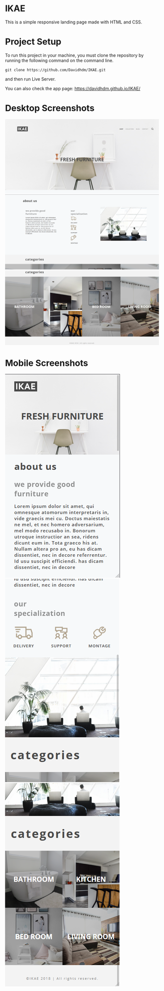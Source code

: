 # IKAE
This is a simple responsive landing page made with HTML and CSS.

# Project Setup
To run this project in your machine, you must clone the repository by running the following command on the command line.

```
git clone https://github.com/Davidhdm/IKAE.git
```

and then run Live Server.

You can also check the app page: https://davidhdm.github.io/IKAE/

# Desktop Screenshots
<img src="./assets/img/readme-screenshots/Header-Desktop.png" alt="Screenshot of the desktop view">
<img src="./assets/img/readme-screenshots/AboutUs-Desktop.png" alt="Screenshot of the desktop view">
<img src="./assets/img/readme-screenshots/Categories-Desktop.png" alt="Screenshot of the desktop view">

# Mobile Screenshots
<img src="./assets/img/readme-screenshots/Mobile-1.png" alt="Screenshot of the mobile view">
<img src="./assets/img/readme-screenshots/Mobile-2.png" alt="Screenshot of the mobile view">
<img src="./assets/img/readme-screenshots/Mobile-3.png" alt="Screenshot of the mobile view">
